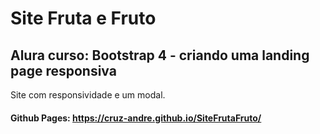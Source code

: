 # Site Fruta e Fruto
##  Alura curso: Bootstrap 4 - criando uma landing page responsiva
Site com responsividade e um modal.
#### Github Pages: https://cruz-andre.github.io/SiteFrutaFruto/
